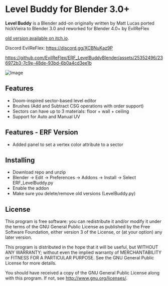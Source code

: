 # Level Buddy for Blender 3.0+

**Level Buddy** is a Blender add-on originally written by Matt Lucas ported hickVieira to Blender 3.0 and reworked for Blender 4.0+ by EvilReFlex

[old version available on itch.io](https://matt-lucas.itch.io/level-buddy).

Discord EvilReFlex:
https://discord.gg/XCBNuKaz9P

https://github.com/EvilReFlex/ERF_LevelBuddyBlender/assets/25352496/236972b3-7c9e-48de-93bd-6b0a4cd3ee1b

![Image](https://github.com/EvilReFlex/ERF_LevelBuddyBlender/assets/25352496/696237a5-a57d-4e61-a8b7-bc0f76a0de34)


## Features
- Doom-inspired sector-based level editor
- Brushes (Add and Subtract CSG operations with order support)
- Sectors can have up to 3 materials: floor + wall + ceiling
- Support for Auto and Manual UV

## Features - ERF Version 
- Added panel to set a vertex color attribute to a sector 

## Installing
- Download repo and unzip
- Blender -> Edit -> Preferences -> Addons -> Install -> Select ERF_LevelBuddy.py
- Enable the addon
- Make sure you delete/remove old versions (LevelBuddy.py)

## License
This program is free software: you can redistribute it and/or modify
it under the terms of the GNU General Public License as published by
the Free Software Foundation, either version 3 of the License, or
(at your option) any later version.

This program is distributed in the hope that it will be useful,
but WITHOUT ANY WARRANTY; without even the implied warranty of
MERCHANTABILITY or FITNESS FOR A PARTICULAR PURPOSE.  See the
GNU General Public License for more details.

You should have received a copy of the GNU General Public License
along with this program.  If not, see <http://www.gnu.org/licenses/>.
